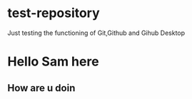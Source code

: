 # test-repository
Just testing the functioning of Git,Github and Gihub Desktop

# Hello Sam here


## How are u doin
